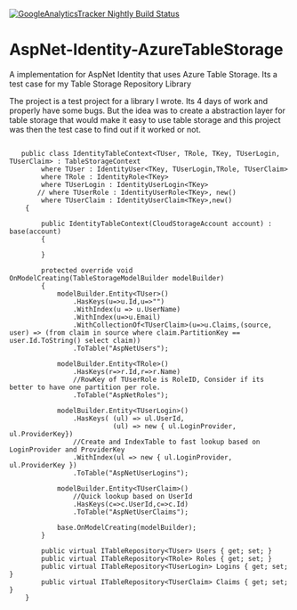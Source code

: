 [![GoogleAnalyticsTracker Nightly Build Status](https://www.myget.org/BuildSource/Badge/s-innovations?identifier=7849c88e-36e8-4151-9ace-eddbf7e74363)](https://www.myget.org/gallery/googleanalyticstracker)


AspNet-Identity-AzureTableStorage
=================================

A implementation for AspNet Identity that uses Azure Table Storage. Its a test case for my Table Storage Repository Library


The project is a test project for a library I wrote. Its 4 days of work and properly have some bugs. But the idea was to create a abstraction layer for table storage that would make it easy to use table storage and this project was then the test case to find out if it worked or not.

```

   public class IdentityTableContext<TUser, TRole, TKey, TUserLogin, TUserClaim> : TableStorageContext
        where TUser : IdentityUser<TKey, TUserLogin,TRole, TUserClaim>
        where TRole : IdentityRole<TKey>
        where TUserLogin : IdentityUserLogin<TKey>
       // where TUserRole : IdentityUserRole<TKey>, new()
        where TUserClaim : IdentityUserClaim<TKey>,new()
    {

        public IdentityTableContext(CloudStorageAccount account) : base(account)
        {

        }

        protected override void OnModelCreating(TableStorageModelBuilder modelBuilder)
        {
            modelBuilder.Entity<TUser>()
                .HasKeys(u=>u.Id,u=>"")
                .WithIndex(u => u.UserName)
                .WithIndex(u=>u.Email)
                .WithCollectionOf<TUserClaim>(u=>u.Claims,(source, user) => (from claim in source where claim.PartitionKey == user.Id.ToString() select claim))
                .ToTable("AspNetUsers");

            modelBuilder.Entity<TRole>()
                .HasKeys(r=>r.Id,r=>r.Name)                
                //RowKey of TUserRole is RoleID, Consider if its better to have one partition per role.       
                .ToTable("AspNetRoles");

            modelBuilder.Entity<TUserLogin>()
                .HasKeys( (ul) => ul.UserId, 
                          (ul) => new { ul.LoginProvider, ul.ProviderKey})
                //Create and IndexTable to fast lookup based on LoginProvider and ProviderKey
                .WithIndex(ul => new { ul.LoginProvider, ul.ProviderKey })
                .ToTable("AspNetUserLogins");

            modelBuilder.Entity<TUserClaim>()
                //Quick lookup based on UserId
                .HasKeys(c=>c.UserId,c=>c.Id)
                .ToTable("AspNetUserClaims");

            base.OnModelCreating(modelBuilder);
        }

        public virtual ITableRepository<TUser> Users { get; set; }
        public virtual ITableRepository<TRole> Roles { get; set; }
        public virtual ITableRepository<TUserLogin> Logins { get; set; }
        public virtual ITableRepository<TUserClaim> Claims { get; set; }
    }
    
```
